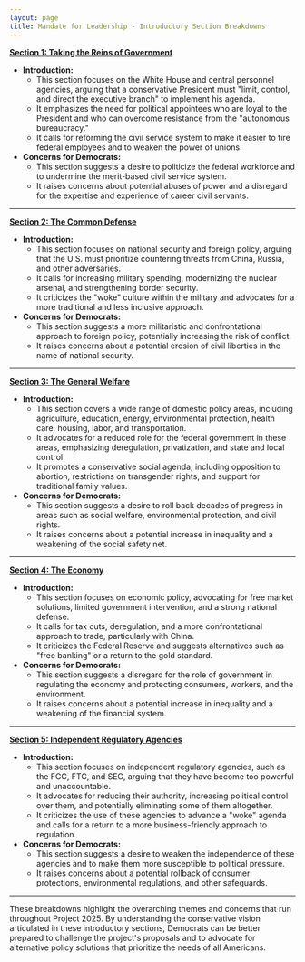 ```yaml
---
layout: page
title: Mandate for Leadership - Introductory Section Breakdowns
---
```


**[Section 1: Taking the Reins of Government](../../documents/project_2025_chapters/Section_1.pdf)**

* **Introduction:**
    * This section focuses on the White House and central personnel agencies, arguing that a conservative President must "limit, control, and direct the executive branch" to implement his agenda.
    * It emphasizes the need for political appointees who are loyal to the President and who can overcome resistance from the "autonomous bureaucracy."
    * It calls for reforming the civil service system to make it easier to fire federal employees and to weaken the power of unions.
* **Concerns for Democrats:**
    * This section suggests a desire to politicize the federal workforce and to undermine the merit-based civil service system.
    * It raises concerns about potential abuses of power and a disregard for the expertise and experience of career civil servants.

----

**[Section 2: The Common Defense](../../documents/project_2025_chapters/Section_2.pdf)**

* **Introduction:**
    * This section focuses on national security and foreign policy, arguing that the U.S. must prioritize countering threats from China, Russia, and other adversaries.
    * It calls for increasing military spending, modernizing the nuclear arsenal, and strengthening border security.
    * It criticizes the "woke" culture within the military and advocates for a more traditional and less inclusive approach.
* **Concerns for Democrats:**
    * This section suggests a more militaristic and confrontational approach to foreign policy, potentially increasing the risk of conflict.
    * It raises concerns about a potential erosion of civil liberties in the name of national security.

----

**[Section 3: The General Welfare](../../documents/project_2025_chapters/Section_3.pdf)**

* **Introduction:**
    * This section covers a wide range of domestic policy areas, including agriculture, education, energy, environmental protection, health care, housing, labor, and transportation.
    * It advocates for a reduced role for the federal government in these areas, emphasizing deregulation, privatization, and state and local control.
    * It promotes a conservative social agenda, including opposition to abortion, restrictions on transgender rights, and support for traditional family values.
* **Concerns for Democrats:**
    * This section suggests a desire to roll back decades of progress in areas such as social welfare, environmental protection, and civil rights.
    * It raises concerns about a potential increase in inequality and a weakening of the social safety net.

----

**[Section 4: The Economy](../../documents/project_2025_chapters/Section_4.pdf)**

* **Introduction:**
    * This section focuses on economic policy, advocating for free market solutions, limited government intervention, and a strong national defense.
    * It calls for tax cuts, deregulation, and a more confrontational approach to trade, particularly with China.
    * It criticizes the Federal Reserve and suggests alternatives such as "free banking" or a return to the gold standard.
* **Concerns for Democrats:**
    * This section suggests a disregard for the role of government in regulating the economy and protecting consumers, workers, and the environment.
    * It raises concerns about a potential increase in inequality and a weakening of the financial system.

----

**[Section 5: Independent Regulatory Agencies](../../documents/project_2025_chapters/Section_5.pdf)**

* **Introduction:**
    * This section focuses on independent regulatory agencies, such as the FCC, FTC, and SEC, arguing that they have become too powerful and unaccountable.
    * It advocates for reducing their authority, increasing political control over them, and potentially eliminating some of them altogether.
    * It criticizes the use of these agencies to advance a "woke" agenda and calls for a return to a more business-friendly approach to regulation.
* **Concerns for Democrats:**
    * This section suggests a desire to weaken the independence of these agencies and to make them more susceptible to political pressure.
    * It raises concerns about a potential rollback of consumer protections, environmental regulations, and other safeguards.

----

These breakdowns highlight the overarching themes and concerns that run throughout Project 2025. By understanding the conservative vision articulated in these introductory sections, Democrats can be better prepared to challenge the project's proposals and to advocate for alternative policy solutions that prioritize the needs of all Americans. 
